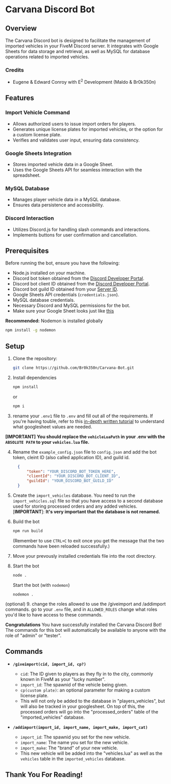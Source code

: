 # Carvana Discord Bot

## Overview

The Carvana Discord bot is designed to facilitate the management of imported vehicles in your FiveM Discord server. It integrates with Google Sheets for data storage and retrieval, as well as MySQL for database operations related to imported vehicles.

### Credits
- Eugene & Edward Conroy with E<sup>2</sup> Development (Maldo & Br0k350n)

## Features

### Import Vehicle Command

- Allows authorized users to issue import orders for players.
- Generates unique license plates for imported vehicles, or the option for a custom license plate.
- Verifies and validates user input, ensuring data consistency.

### Google Sheets Integration

- Stores imported vehicle data in a Google Sheet.
- Uses the Google Sheets API for seamless interaction with the spreadsheet.

### MySQL Database

- Manages player vehicle data in a MySQL database.
- Ensures data persistence and accessibility.

### Discord Interaction

- Utilizes Discord.js for handling slash commands and interactions.
- Implements buttons for user confirmation and cancellation.

## Prerequisites

Before running the bot, ensure you have the following:

- Node.js installed on your machine.
- Discord bot token obtained from the [Discord Developer Portal](https://discord.com/developers/applications).
- Discord bot client ID obtained from the [Discord Developer Portal](https://discord.com/developers/applications).
- Discord bot guild ID obtained from your [Server ID](https://www.alphr.com/discord-find-server-id/).
- Google Sheets API credentials (`credentials.json`).
- MySQL database credentials.
- Necessary Discord and MySQL permissions for the bot.
- Make sure your Google Sheet looks just like [this](https://docs.google.com/spreadsheets/d/109znreK_uf8wyWw8QslsLin__uYj__d_3E3bWB9Kl00/edit?usp=sharing)

**Recommended:** Nodemon is installed globally

  ```bash
  npm install -g nodemon
  ```
## Setup
1. Clone the repository:

   ```bash
   git clone https://github.com/Br0k350n/Carvana-Bot.git
   ```
2. Install dependencies

    ```bash
    npm install
    ```
    or 
    ```bash
    npm i
    ```
3. rename your ```.env1``` file to ```.env``` and fill out all of the requirements. If you're having touble, refer to this [in-depth written tutorial](https://dev.to/ku6ryo/google-sheets-api-in-typescript-setup-and-hello-world-10oh) to understand what googlesheet values are needed. 

**[IMPORTANT]** **You should replace the ```vehicleLuaPath``` in your .env with the ```ABSOLUTE PATH``` to your ```vehicles.lua``` file.**

4. Rename the ```example_config.json``` file to ```config.json``` and add the bot token, cleint ID (also called application ID), and guild id. 
    ```json
      {
          "token": "YOUR_DISCORD_BOT_TOKEN_HERE",
          "clientId": "YOUR_DISCORD_BOT_CLIENT_ID",
          "guildId": "YOUR_DISCORD_BOT_GUILD_ID"
      }
    ```
5. Create the ```import_vehicles``` database. You need to run the ```import_vehicles.sql``` file so that you have access to a second database used for storing processed orders and any added vehicles. 
  [**IMPORTANT**]: **It's very important that the database is not renamed.**

6. Build the bot
   ```bash
   npm run build
   ```
    (Remember to use ```CTRL+C``` to exit once you get the message that the two commands have been reloaded successfully.)
7. Move your prevously installed credentials file into the root directory.
8. Start the bot
   ```bash
   node .
   ```
   Start the bot (with ```nodemon```)
   ```
   nodemon .
   ```
(optional) 9. change the roles allowed to use the /giveimport and /addimport commands. go to your ```.env``` file, and in ```ALLOWED_ROLES``` change what roles you'd like to have access to these commands.

**Congratulations** You have successfully installed the Carvana Discord Bot! The commands for this bot will automatically be available to anyone with the role of "admin" or "tester".
## Commands
  - **```/giveimport(cid, import_id, cp?)```**
    - ```cid```: The ID given to players as they fly in to the city, commonly known in FiveM as your "lucky number".
    - ```import_id```: The spawnid of the vehicle being given.
    - ```cp(custom plate)```: an optional parameter for making a custom license plate.
    - This will not only be added to the database in "players_vehicles", but will also be tracked in your googlesheet. On top of this, the processed orders will go into the "processed_orders" table of the "imported_vehicles" database.

- **```/addimport(import_id, import_name, import_make, import_cat)```**
  - ```import_id```: The spawnid you set for the new vehicle.
  - ```import_name```: The name you set for the new vehicle.
  - ```import_make```: The "brand" of your new vehicle.
  - This new vehicle will be added into the "vehicles.lua" as well as the ```vehicles``` table in the ```imported_vehicles``` database.

## Thank You For Reading!
    
